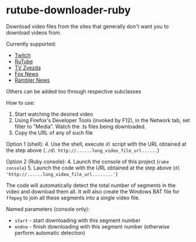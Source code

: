 # rutube-downloader-ruby

Download video files from the sites that generally don't want you to download videos from.

Currently supported:
  * [Twitch](https://www.twitch.tv/)
  * [RuTube](https://rutube.ru/)
  * [TV Zvezda](https://tvzvezda.ru/)
  * [Fox News](https://www.foxnews.com)
  * [Rambler News](https://news.rambler.ru/video/)
  
Others can be added too through respective subclasses
  
How to use:
1. Start watching the desired video
2. Using Firefox's Developer Tools (invoked by F12), in the Network tab, set filter to "Media". Watch the .ts files being downloaded.
3. Copy the URL of any of such file

Option 1 (shell):
4. Use the shell, execute `dl` script with the URL obtained at the step above (`./dl http://......long_video_file_url......`)

Option 2 (Ruby console):
4. Launch the console of this project (`rake console`)
5. Launch the code with the URL obtained at the step above (`dl 'http://......long_video_file_url........'`)

The code will automatically detect the total number of segments in the video and download them all. It will also create the Windows BAT file for `ffmpeg` to join all these segments into a single video file.

Named parameters (console only):
  * `start` - start downloading with this segment number
  * `endno` - finish downloading with this segment number (otherwise perform automatic detection)

